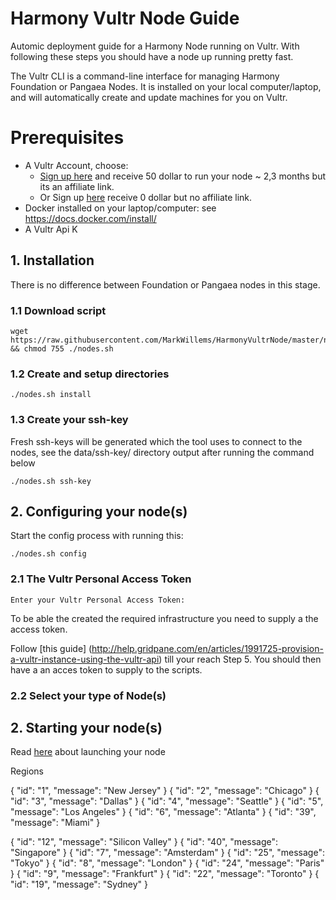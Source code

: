 # Harmony Vultr Node Guide

Automic deployment guide for a Harmony Node running on Vultr. With following these steps you should have a node up running pretty fast.

The Vultr CLI is a command-line interface for managing Harmony Foundation or Pangaea Nodes. It is installed on your local computer/laptop, and will automatically create and update machines for you on Vultr.

# Prerequisites
- A Vultr Account, choose:
  - [Sign up here](https://www.vultr.com/?ref=8224844-4F)  and receive 50 dollar to run your node ~ 2,3 months but its an affiliate link.
  - Or Sign up [here](https://www.vultr.com) receive 0 dollar but no affiliate link.
- Docker installed on your laptop/computer: see https://docs.docker.com/install/
- A Vultr Api K
## 1. Installation 

There is no difference between Foundation or Pangaea nodes in this stage.

### 1.1 Download script
```
wget https://raw.githubusercontent.com/MarkWillems/HarmonyVultrNode/master/nodes.sh && chmod 755 ./nodes.sh
```
### 1.2 Create and setup directories
```
./nodes.sh install
```
### 1.3 Create your ssh-key
Fresh ssh-keys will be generated which the tool uses to connect to the nodes, see the data/ssh-key/ directory output after running the command below
```
./nodes.sh ssh-key
```

## 2. Configuring your node(s)

Start the config process with running this:
```
./nodes.sh config
```
### 2.1 The Vultr Personal Access Token

```
Enter your Vultr Personal Access Token:
```
To be able the created the required infrastructure you need to supply a the access token.

Follow [this guide] (http://help.gridpane.com/en/articles/1991725-provision-a-vultr-instance-using-the-vultr-api) till your reach Step 5. You should then have a an acces token to supply to the scripts.

### 2.2 Select your type of Node(s)


## 2. Starting your node(s)

Read [here](https://docs.harmony.one/pangaea/setup-your-node-and-connect-to-pangaea/node-setup/advanced-users/vultr#step-3-launching-your-vultr-node) about launching your node

Regions 


{
  "id": "1",
  "message": "New Jersey"
}
{
  "id": "2",
  "message": "Chicago"
}
{
  "id": "3",
  "message": "Dallas"
}
{
  "id": "4",
  "message": "Seattle"
}
{
  "id": "5",
  "message": "Los Angeles"
}
{
  "id": "6",
  "message": "Atlanta"
}
{
  "id": "39",
  "message": "Miami"
}


{
  "id": "12",
  "message": "Silicon Valley"
}
{
  "id": "40",
  "message": "Singapore"
}
{
  "id": "7",
  "message": "Amsterdam"
}
{
  "id": "25",
  "message": "Tokyo"
}
{
  "id": "8",
  "message": "London"
}
{
  "id": "24",
  "message": "Paris"
}
{
  "id": "9",
  "message": "Frankfurt"
}
{
  "id": "22",
  "message": "Toronto"
}
{
  "id": "19",
  "message": "Sydney"
}
